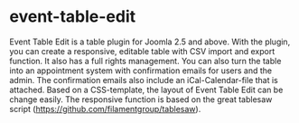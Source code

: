 # event-table-edit
Event Table Edit is a table plugin for Joomla 2.5 and above. With the plugin, you can create a responsive, editable table with CSV import and export function. It also has a full rights management. You can also turn the table into an appointment system with confirmation emails for users and the admin. The confirmation emails also include an iCal-Calendar-file that is attached. Based on a CSS-template, the layout of Event Table Edit can be change easily. The responsive function is based on the great tablesaw script (https://github.com/filamentgroup/tablesaw).

